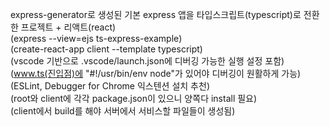 express-generator로 생성된 기본 express 앱을 타입스크립트(typescript)로 전환한 프로젝트 + 리액트(react)<br/>
(express --view=ejs ts-express-example)<br/>
(create-react-app client --template typescript)<br/>
(vscode 기반으로 .vscode/launch.json에 디버깅 가능한 실행 설정 포함)<br/>
(www.ts(진입점)에 "#!/usr/bin/env node"가 있어야 디버깅이 원활하게 가능)<br/>
(ESLint, Debugger for Chrome 익스텐션 설치 추천)<br/>
(root와 client에 각각 package.json이 있으니 양쪽다 install 필요)<br/>
(client에서 build를 해야 서버에서 서비스할 파일들이 생성됨)
